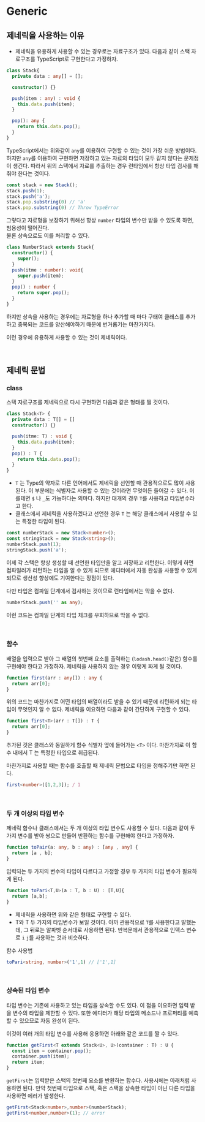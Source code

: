 # Generic

## 제네릭을 사용하는 이유
- 제네릭을 유용하게 사용할 수 있는 경우로는 자료구조가 있다. 다음과 같이 스택 자료구조를 TypeScript로 구현한다고 가정하자.

```ts
class Stack{
  private data : any[] = [];

  constructor() {}

  push(item : any) : void {
    this.data.push(item);
  }

  pop(): any {
    return this.data.pop();
  }
}
```
TypeScript에서는 위와같이 `any`를 이용하여 구현할 수 있는 것이 가장 쉬운 방법이다.  
하지만 `any`를 이용하여 구현하면 저장하고 있는 자료의 타입이 모두 같지 않다는 문제점이 생긴다. 따라서 위의 스택에서 자료를 추출하는 경우 런타임에서 항상 타입 검사를 해줘야 한다는 것이다.

```ts
const stack = new Stack();
stack.push(1);
stack.push('a');
stack.pop.substring(0) // 'a'
stack.pop.substring(0) // Throw TypeError
```
그렇다고 자료형을 보장하기 위해선 항상 `number` 타입의 변수만 받을 수 있도록 하면, 범용성이 떨어진다.  
물론 상속으로도 이를 처리할 수 있다.

```ts
class NumberStack extends Stack{
  constructor() {
    super();
  }
  push(itme : number): void{
    super.push(item);
  }
  pop() : number {
    return super.pop();
  }
}
```
하지만 상속을 사용하는 경우에는 자료형을 하나 추가할 때 마다 구태여 클래스를 추가하고 중복되는 코드를 양산해야하기 때문에 번거롭기는 마찬가지다.  
  
이런 경우에 유용하게 사용할 수 있는 것이 제네릭이다.

<br>

## 제네릭 문법

### class
스택 자료구조를 제네릭으로 다시 구현하면 다음과 같은 형태를 띌 것이다.

```ts
class Stack<T> {
  private data : T[] = []
  constructor() {}

  push(itme: T) : void {
    this.data.push(item);
  }
  pop() : T {
    return this.data.pop();
  }
}
```
- `T` 는 Type의 약자로 다른 언어에서도 제네릭을 선언할 때 관용적으로도 많이 사용된다. 이 부분에는 식별자로 사용할 수 있는 것이라면 무엇이든 들어갈 수 있다. 이를테면 `$` 나 `_`도 가능하다는 의마다. 하지만 대개의 경우 `T`를 사용하고 타입변수라고 한다.
- 클래스에서 제네릭을 사용하겠다고 선언한 경우 `T` 는 해당 클래스에서 사용할 수 있는 특정한 타입이 된다.

```ts
const numberStack = new Stack<number>();
const stringStack = new Stack<string>();
numberStack.push(1);
stringStack.push('a');
```

이제 각 스택은 항상 생성할 때 선언한 타입만을 알고 저장하고 리턴한다. 이렇게 하면 컴파일러가 리턴하는 타입을 알 수 있게 되므로 에디터에서 자동 완성을 사용할 수 있게 되므로 생산성 향상에도 기여한다는 장점이 있다.  
  
다만 타입은 컴파일 단계에서 검사하는 것이므로 런타임에서는 막을 수 없다.
```ts
numberStack.push('' as any);
```
이런 코드는 컴파일 단계의 타입 체크를 우회하므로 막을 수 없다.

<br>

### 함수
배열을 입력으로 받아 그 배열의 첫번째 요소를 출력하는 (`lodash.head()`같은) 함수를 구현해야 한다고 가정하자. 제네릭을 사용하지 않는 경우 이렇게 짜게 될 것이다.
```ts
function first(arr : any[]) : any {
  return arr[0];
}
```
 위의 코드는 마찬가지로 어떤 타입의 배열이라도 받을 수 있기 때문에 리턴하게 되는 타입이 무엇인지 알 수 없다. 제네릭을 이요하면 다음과 같이 간단하게 구현할 수 있다.

```ts
function first<T>(arr : T[]) : T {
  return arr[0];
}
```
추가된 것은 클래스와 동일하게 함수 식별자 옆에 들어가는 `<T>` 이다. 마찬가지로 이 함수 내에서 T 는 특정한 타입으로 취급된다.  
  
  마찬가지로 사용할 때는 함수를 호출할 때 제네릭 문법으로 타입을 정해주기만 하면 된다.
  
  ```ts
  first<number>([1,2,3]); / 1
  ```

<br>

### 두 개 이상의 타입 변수
제네릭 함수나 클래스에서는 두 개 이상의 타입 변수도 사용할 수 있다. 다음과 같이 두 가지 변수를 받아 쌍으로 만들어 반환하는 함수를 구현해야 한다고 가정하자.
```ts
function toPair(a: any, b : any) : [any , any] {
  return [a , b];
}
```
입력되는 두 가지의 변수의 타입이 다르다고 가정할 경우 두 가지의 타입 변수가 필요하게 된다.
```ts
function toPari<T,U>(a : T, b : U) : [T,U]{
  return [a,b];
}
```
- 제네릭을 사용하면 위와 같은 형태로 구현할 수 있다.
- T와 T 두 가지의 타입변수가 보일 것이다. 아까 관용적으로 `T`를 사용한다고 말했는데, 그 뒤로는 알파벳 순서대로 사용하면 된다. 반복문에서 관용적으로 인덱스 변수로 `i` `j`를 사용하는 것과 비슷하다.  
  
함수 사용법
```ts
toPari<string, number>('1',1) // ['1',1]
```

<br>

### 상속된 타입 변수
타입 변수는 기존에 사용하고 있는 타입을 상속할 수도 있다. 이 점을 이요하면 입력 받을 변수의 타입을 제한할 수 있다. 또한 에디터가 해당 타입의 메소드나 프로퍼티를 예측할 수 있으므로 자동 완성이 된다.  
  
  이것이 여러 개의 타입 변수를 사용해 응용하면 아래와 같은 코드를 짤 수 있다.

  ```ts
  function getFirst<T extends Stack<U>, U>(container : T) : U {
    const item = container.pop();
    container.push(item);
    return item;
  }
  ```
  `getFirst`는 입력받은 스택의 첫번째 요소를 반환하는 함수다. 사용시에는 아래처럼 사용하면 된다. 만약 첫번째 타입으로 스택, 혹은 스택을 상속한 타입이 아닌 다른 타입을 사용하면 에러가 발생한다.
  ```ts
  getFirst<Stack<number>,number>(numberStack);
  getFirst<number,number>(1); // error
  ```

